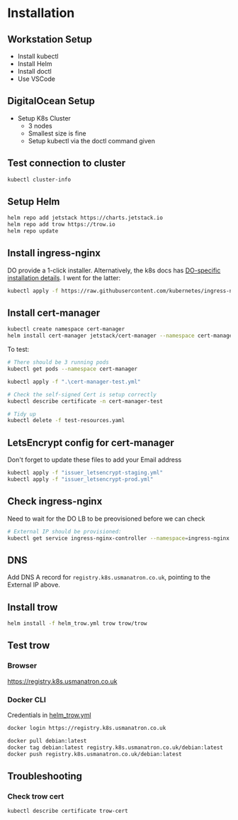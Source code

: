 # Installation

## Workstation Setup

* Install kubectl
* Install Helm
* Install doctl
* Use VSCode

## DigitalOcean Setup

* Setup K8s Cluster
  * 3 nodes
  * Smallest size is fine
  * Setup kubectl via the doctl command given

## Test connection to cluster

```bash
kubectl cluster-info
```

## Setup Helm

```bash
helm repo add jetstack https://charts.jetstack.io
helm repo add trow https://trow.io
helm repo update
```

## Install ingress-nginx

DO provide a 1-click installer.  Alternatively, the k8s docs has [DO-specific installation details](https://kubernetes.github.io/ingress-nginx/deploy/#digital-ocean).  I went for the latter:

```bash
kubectl apply -f https://raw.githubusercontent.com/kubernetes/ingress-nginx/controller-v1.1.0/deploy/static/provider/do/deploy.yaml
```

## Install cert-manager

```bash
kubectl create namespace cert-manager
helm install cert-manager jetstack/cert-manager --namespace cert-manager --version v1.6.1 --set installCRDs=true
```

To test:

```bash
# There should be 3 running pods
kubectl get pods --namespace cert-manager

kubectl apply -f ".\cert-manager-test.yml"

# Check the self-signed Cert is setup correctly
kubectl describe certificate -n cert-manager-test

# Tidy up
kubectl delete -f test-resources.yaml
```

## LetsEncrypt config for cert-manager

Don't forget to update these files to add your Email address

```bash
kubectl apply -f "issuer_letsencrypt-staging.yml"
kubectl apply -f "issuer_letsencrypt-prod.yml"
```

## Check ingress-nginx

Need to wait for the DO LB to be preovisioned before we can check

```bash
# External IP should be provisioned:
kubectl get service ingress-nginx-controller --namespace=ingress-nginx
```

## DNS

Add DNS A record for `registry.k8s.usmanatron.co.uk`, pointing to the External IP above. 

## Install trow

```bash
helm install -f helm_trow.yml trow trow/trow
```

## Test trow

### Browser

<https://registry.k8s.usmanatron.co.uk>

### Docker CLI

Credentials in [helm_trow.yml](./helm_trow.yml)

```bash
docker login https://registry.k8s.usmanatron.co.uk

docker pull debian:latest
docker tag debian:latest registry.k8s.usmanatron.co.uk/debian:latest
docker push registry.k8s.usmanatron.co.uk/debian:latest
```

## Troubleshooting

### Check trow cert

```bash
kubectl describe certificate trow-cert
```
